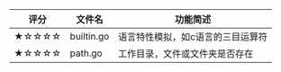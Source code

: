 评分   | 文件名  | 功能简述
----- | ----- | ------
★☆☆☆☆ | builtin.go | 语言特性模拟，如c语言的三目运算符
★☆☆☆☆ | path.go | 工作目录，文件或文件夹是否存在

